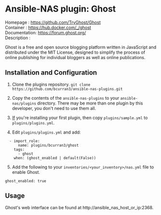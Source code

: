 # Ansible-NAS plugin: Ghost

Homepage     : https://github.com/TryGhost/Ghost  
Container    : https://hub.docker.com/_/ghost  
Documentation: https://forum.ghost.org/  
Description  :  

Ghost is a free and open source blogging platform written in JavaScript and distributed under the MIT License, designed to simplify the process of online publishing for individual bloggers as well as online publications.

## Installation and Configuration

1. Clone the plugins repository.
`git clone https://github.com/bcurran3/ansible-nas-plugins.git`

2. Copy the contents of the `ansible-nas-plugins` to your `ansible-nas/plugins` directory. There may be more than one plugin by this developer, you don't need to use them all.

3. <ins>If</ins> you're installing your first plugin, then copy `plugins/sample.yml` to `plugins/plugins.yml`.

4. Edit `plugins/plugins.yml` and add:
```
  - import_role: 
      name: plugins/bcurran3/ghost
    tags:
      - ghost
    when: (ghost_enabled | default(False))
```

5. Add the following to your `inventories/<your_inventory>/nas.yml` file to enable Ghost.
```
ghost_enabled: true
```

## Usage

Ghost's web interface can be found at http://ansible_nas_host_or_ip:2368.
